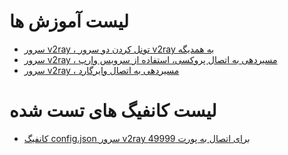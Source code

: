 # لیست آموزش ها

- [سرور v2ray ، تونل کردن دو سرور v2ray به همدیگه](https://github.com/ExtremeDot/vpn_setups/blob/main/FullSteps/routing/V2RAY/2Server-routing.md)
- [سرور v2ray ، مسیردهی به اتصال پروکسی، استفاده از سرویس وارپ](https://github.com/ExtremeDot/vpn_setups/blob/main/FullSteps/routing/V2RAY/warp-proxy.md)
- [سرور v2ray ، مسیردهی به اتصال وایرگارد](https://github.com/ExtremeDot/vpn_setups/blob/main/FullSteps/routing/V2RAY/Wireguard.md)



# لیست کانفیگ های تست شده
- [کانفیگ config.json سرور v2ray برای اتصال به پورت 49999](https://github.com/ExtremeDot/vpn_setups/blob/main/FullSteps/routing/V2RAY/config-sample.json)
